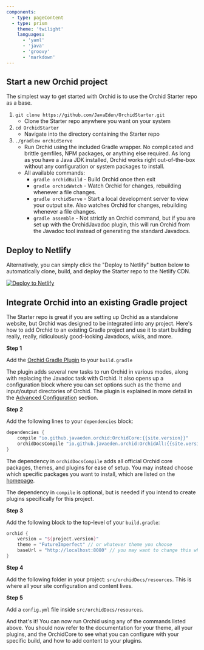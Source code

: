 ```yaml
---
components:
  - type: pageContent
  - type: prism
    theme: 'twilight'
    languages:
      - 'yaml'
      - 'java'
      - 'groovy'
      - 'markdown'
---
```


## Start a new Orchid project

The simplest way to get started with Orchid is to use the Orchid Starter repo as a base. 

1) `git clone https://github.com/JavaEden/OrchidStarter.git`
    * Clone the Starter repo anywhere you want on your system
2) `cd OrchidStarter`
    * Navigate into the directory containing the Starter repo
3) `./gradlew orchidServe`
    * Run Orchid using the included Gradle wrapper. No complicated and brittle gemfiles, NPM packages, or anything else 
    required. As long as you have a Java JDK installed, Orchid works right out-of-the-box without any configuration or
    system packages to install.
    * All available commands:
        - `gradle orchidBuild` - Build Orchid once then exit
        - `gradle orchidWatch` - Watch Orchid for changes, rebuilding whenever a file changes. 
        - `gradle orchidServe` - Start a local development server to view your output site. Also watches Orchid for changes, rebuilding whenever a file changes.
        - `gradle assemble` - Not strictly an Orchid command, but if you are set up with the OrchidJavadoc plugin, this will run Orchid from the Javadoc tool instead of generating the standard Javadocs. 

## Deploy to Netlify
    
Alternatively, you can simply click the "Deploy to Netlify" button below to automatically clone, build, and deploy the 
Starter repo to the Netlify CDN. 

[![Deploy to Netlify](https://www.netlify.com/img/deploy/button.svg)](https://app.netlify.com/start/deploy?repository=https://github.com/JavaEden/OrchidStarter)
    
## Integrate Orchid into an existing Gradle project

The Starter repo is great if you are setting up Orchid as a standalone website, but Orchid was designed to be integrated
into any project. Here's how to add Orchid to an existing Gradle project and use it to start building really, really, 
ridiculously good-looking Javadocs, wikis, and more. 

**Step 1**

Add the [Orchid Gradle Plugin](https://plugins.gradle.org/plugin/com.eden.orchidPlugin) to your `build.gradle`

The plugin adds several new tasks to run Orchid in various modes, along with replacing the Javadoc task with Orchid. It
also opens up a configuration block where you can set options such as the theme and input/output directories of Orchid. 
The plugin is explained in more detail in the [Advanced Configuration](#) section.

**Step 2**

Add the following lines to your `dependencies` block:

```groovy
dependencies {
    compile "io.github.javaeden.orchid:OrchidCore:{{site.version}}"
    orchidDocsCompile "io.github.javaeden.orchid:OrchidAll:{{site.version}}"
}
```

The dependency in `orchidDocsCompile` adds all official Orchid core packages, themes, and plugins for ease of setup. You
may instead choose which specific packages you want to install, which are listed on the [homepage]({{site.baseUrl}}). 

The dependency in `compile` is optional, but is needed if you intend to create plugins specifically for this project.

**Step 3**

Add the following block to the top-level of your `build.gradle`:

```groovy
orchid {
    version = "${project.version}" 
    theme = "FutureImperfect" // or whatever theme you choose
    baseUrl = "http://localhost:8080" // you may want to change this when deploying to production
}
```

**Step 4**

Add the following folder in your project: `src/orchidDocs/resources`. This is where all your site configuration and 
content lives.

**Step 5**

Add a `config.yml` file inside `src/orchidDocs/resources`.


And that's it! You can now run Orchid using any of the commands listed above. You should now refer to the documentation 
for your theme, all your plugins, and the OrchidCore to see what you can configure with your specific build, and how to 
add content to your plugins. 
